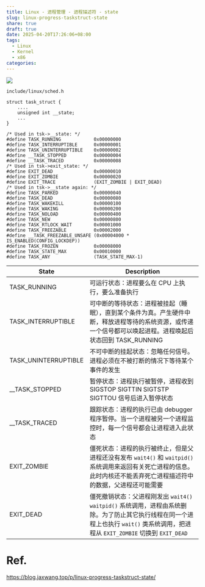 ```yaml
---
title: Linux - 进程管理 - 进程描述符 - state
slug: linux-progress-taskstruct-state
share: true
draft: true
date: 2025-04-20T17:26:06+08:00
tags:
  - Linux
  - Kernel
  - x86
categories:
---
```



![](https://img.jaxwang28.top/2025/04/36b9b75b2ec34273e0b4b59a2d746966.png)

```
include/linux/sched.h

struct task_struct {
    ....
	unsigned int __state;
	...
}

/* Used in tsk->__state: */
#define TASK_RUNNING            0x00000000
#define TASK_INTERRUPTIBLE      0x00000001
#define TASK_UNINTERRUPTIBLE    0x00000002
#define __TASK_STOPPED          0x00000004
#define __TASK_TRACED           0x00000008
/* Used in tsk->exit_state: */
#define EXIT_DEAD               0x00000010
#define EXIT_ZOMBIE             0x00000020
#define EXIT_TRACE              (EXIT_ZOMBIE | EXIT_DEAD)
/* Used in tsk->__state again: */
#define TASK_PARKED             0x00000040
#define TASK_DEAD               0x00000080
#define TASK_WAKEKILL           0x00000100
#define TASK_WAKING             0x00000200
#define TASK_NOLOAD             0x00000400
#define TASK_NEW                0x00000800
#define TASK_RTLOCK_WAIT        0x00001000
#define TASK_FREEZABLE          0x00002000
#define __TASK_FREEZABLE_UNSAFE (0x00004000 * IS_ENABLED(CONFIG_LOCKDEP))
#define TASK_FROZEN             0x00008000
#define TASK_STATE_MAX          0x00010000
#define TASK_ANY                (TASK_STATE_MAX-1)
```



|  State   | Description    |
| --- | --- |
|   TASK_RUNNING  |  可运行状态：进程要么在 CPU 上执行，要么准备执行   |
|TASK_INTERRUPTIBLE | 可中断的等待状态：进程被挂起（睡眠），直到某个条件为真。产生硬件中断，释放进程等待的系统资源，或传递一个信号都可以唤起进程。进程唤起后状态回到 TASK_RUNNING |
|TASK_UNINTERRUPTIBLE |不可中断的挂起状态：忽略任何信号。进程必须在不被打断的情况下等待某个事件的发生|
|__TASK_STOPPED | 暂停状态：进程执行被暂停，进程收到 SIGSTOP SIGTTIN SIGTSTP SIGTTOU 信号后进入暂停状态|
|__TASK_TRACED	| 跟踪状态：进程的执行已由 debugger 程序暂停。当一个进程被另一个进程监控时，每一个信号都会让进程进入此状态|
|EXIT_ZOMBIE | 僵死状态：进程的执行被终止，但是父进程还没有发布 `wait4()` 和 `waitpid()` 系统调用来返回有关死亡进程的信息。此时内核还不能丢弃死亡进程描述符中的数据，父进程还可能需要|
|EXIT_DEAD| 僵死撤销状态：父进程刚发出 `wait4()` `waitpid()` 系统调用，进程由系统删除。为了防止其它执行线程在同一个进程上也执行 `wait()` 类系统调用，把进程从 `EXIT_ZOMBIE` 切换到 `EXIT_DEAD` |

# Ref.
https://blog.jaxwang.top/p/linux-progress-taskstruct-state/